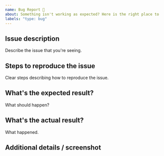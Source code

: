 ```yaml
---
name: Bug Report 🐞
about: Something isn't working as expected? Here is the right place to report.
labels: "type: bug"
---
```


## Issue description
Describe the issue that you're seeing.

## Steps to reproduce the issue
Clear steps describing how to reproduce the issue.

## What's the expected result?
What should happen?

## What's the actual result?
What happened.

## Additional details / screenshot
